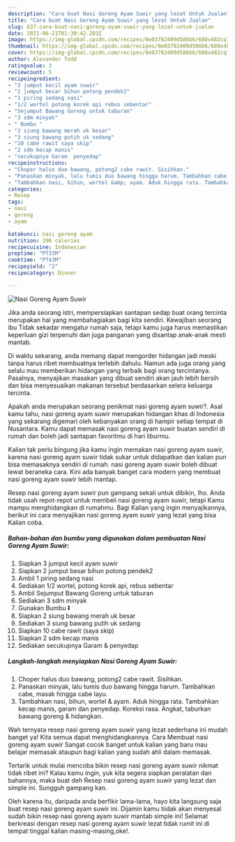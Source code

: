 ```yaml
---
description: "Cara buat Nasi Goreng Ayam Suwir yang lezat Untuk Jualan"
title: "Cara buat Nasi Goreng Ayam Suwir yang lezat Untuk Jualan"
slug: 637-cara-buat-nasi-goreng-ayam-suwir-yang-lezat-untuk-jualan
date: 2021-06-21T01:38:42.203Z
image: https://img-global.cpcdn.com/recipes/0e03782409d586b6/680x482cq70/nasi-goreng-ayam-suwir-foto-resep-utama.jpg
thumbnail: https://img-global.cpcdn.com/recipes/0e03782409d586b6/680x482cq70/nasi-goreng-ayam-suwir-foto-resep-utama.jpg
cover: https://img-global.cpcdn.com/recipes/0e03782409d586b6/680x482cq70/nasi-goreng-ayam-suwir-foto-resep-utama.jpg
author: Alexander Todd
ratingvalue: 3
reviewcount: 5
recipeingredient:
- "3 jumput kecil ayam suwir"
- "2 jumput besar bihun potong pendek2"
- "1 piring sedang nasi"
- "1/2 wortel potong korek api rebus sebentar"
- "Sejumput Bawang Goreng untuk taburan"
- "3 sdm minyak"
- " Bumbu "
- "2 siung bawang merah uk besar"
- "3 siung bawang putih uk sedang"
- "10 cabe rawit saya skip"
- "2 sdm kecap manis"
- "secukupnya Garam  penyedap"
recipeinstructions:
- "Choper halus duo bawang, potong2 cabe rawit. Sisihkan."
- "Panaskan minyak, lalu tumis duo bawang hingga harum. Tambahkan cabe, masak hingga cabe layu."
- "Tambahkan nasi, bihun, wortel &amp; ayam. Aduk hingga rata. Tambahkan kecap manis, garam dan penyedap. Koreksi rasa. Angkat, taburkan bawang goreng &amp; hidangkan."
categories:
- Resep
tags:
- nasi
- goreng
- ayam

katakunci: nasi goreng ayam 
nutrition: 196 calories
recipecuisine: Indonesian
preptime: "PT33M"
cooktime: "PT43M"
recipeyield: "2"
recipecategory: Dinner

---
```



![Nasi Goreng Ayam Suwir](https://img-global.cpcdn.com/recipes/0e03782409d586b6/680x482cq70/nasi-goreng-ayam-suwir-foto-resep-utama.jpg)

Jika anda seorang istri, mempersiapkan santapan sedap buat orang tercinta merupakan hal yang membahagiakan bagi kita sendiri. Kewajiban seorang ibu Tidak sekadar mengatur rumah saja, tetapi kamu juga harus memastikan keperluan gizi terpenuhi dan juga panganan yang disantap anak-anak mesti mantab.

Di waktu  sekarang, anda memang dapat mengorder hidangan jadi meski tanpa harus ribet membuatnya terlebih dahulu. Namun ada juga orang yang selalu mau memberikan hidangan yang terbaik bagi orang tercintanya. Pasalnya, menyajikan masakan yang dibuat sendiri akan jauh lebih bersih dan bisa menyesuaikan makanan tersebut berdasarkan selera keluarga tercinta. 



Apakah anda merupakan seorang penikmat nasi goreng ayam suwir?. Asal kamu tahu, nasi goreng ayam suwir merupakan hidangan khas di Indonesia yang sekarang digemari oleh kebanyakan orang di hampir setiap tempat di Nusantara. Kamu dapat memasak nasi goreng ayam suwir buatan sendiri di rumah dan boleh jadi santapan favoritmu di hari liburmu.

Kalian tak perlu bingung jika kamu ingin memakan nasi goreng ayam suwir, karena nasi goreng ayam suwir tidak sukar untuk didapatkan dan kalian pun bisa memasaknya sendiri di rumah. nasi goreng ayam suwir boleh dibuat lewat beraneka cara. Kini ada banyak banget cara modern yang membuat nasi goreng ayam suwir lebih mantap.

Resep nasi goreng ayam suwir pun gampang sekali untuk dibikin, lho. Anda tidak usah repot-repot untuk membeli nasi goreng ayam suwir, tetapi Kamu mampu menghidangkan di rumahmu. Bagi Kalian yang ingin menyajikannya, berikut ini cara menyajikan nasi goreng ayam suwir yang lezat yang bisa Kalian coba.

<!--inarticleads1-->

##### Bahan-bahan dan bumbu yang digunakan dalam pembuatan Nasi Goreng Ayam Suwir:

1. Siapkan 3 jumput kecil ayam suwir
1. Siapkan 2 jumput besar bihun potong pendek2
1. Ambil 1 piring sedang nasi
1. Sediakan 1/2 wortel, potong korek api, rebus sebentar
1. Ambil Sejumput Bawang Goreng untuk taburan
1. Sediakan 3 sdm minyak
1. Gunakan  Bumbu ⏬
1. Siapkan 2 siung bawang merah uk besar
1. Sediakan 3 siung bawang putih uk sedang
1. Siapkan 10 cabe rawit (saya skip)
1. Siapkan 2 sdm kecap manis
1. Sediakan secukupnya Garam &amp; penyedap




<!--inarticleads2-->

##### Langkah-langkah menyiapkan Nasi Goreng Ayam Suwir:

1. Choper halus duo bawang, potong2 cabe rawit. Sisihkan.
1. Panaskan minyak, lalu tumis duo bawang hingga harum. Tambahkan cabe, masak hingga cabe layu.
1. Tambahkan nasi, bihun, wortel &amp; ayam. Aduk hingga rata. Tambahkan kecap manis, garam dan penyedap. Koreksi rasa. Angkat, taburkan bawang goreng &amp; hidangkan.




Wah ternyata resep nasi goreng ayam suwir yang lezat sederhana ini mudah banget ya! Kita semua dapat menghidangkannya. Cara Membuat nasi goreng ayam suwir Sangat cocok banget untuk kalian yang baru mau belajar memasak ataupun bagi kalian yang sudah ahli dalam memasak.

Tertarik untuk mulai mencoba bikin resep nasi goreng ayam suwir nikmat tidak ribet ini? Kalau kamu ingin, yuk kita segera siapkan peralatan dan bahannya, maka buat deh Resep nasi goreng ayam suwir yang lezat dan simple ini. Sungguh gampang kan. 

Oleh karena itu, daripada anda berfikir lama-lama, hayo kita langsung saja buat resep nasi goreng ayam suwir ini. Dijamin kamu tiidak akan menyesal sudah bikin resep nasi goreng ayam suwir mantab simple ini! Selamat berkreasi dengan resep nasi goreng ayam suwir lezat tidak rumit ini di tempat tinggal kalian masing-masing,oke!.


